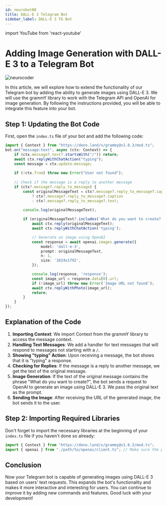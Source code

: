 ```yaml
---
id: neurobot08
title: DALL-E 3 Telegram Bot
sidebar_label: DALL-E 3 TG Bot
---
```


import YouTube from 'react-youtube'

# Adding Image Generation with DALL-E 3 to a Telegram Bot

![neurocoder](/img/neurobots/neuro8.png)

In this article, we will explore how to extend the functionality of our Telegram bot by adding the ability to generate images using DALL-E 3. We will use the grammY library to work with the Telegram API and OpenAI for image generation. By following the instructions provided, you will be able to integrate this feature into your bot.

<YouTube videoId='BJ5y4278YAE' />

## Step 1: Updating the Bot Code

First, open the `index.ts` file of your bot and add the following code:

```typescript
import { Context } from "https://deno.land/x/grammy@v1.8.3/mod.ts";
bot.on("message:text", async (ctx: Context) => {
    if (ctx.message?.text?.startsWith("/")) return;
    await ctx.replyWithChatAction("typing");
    const message = ctx.update.message;
    
    if (!ctx.from) throw new Error("User not found");
    
    // Check if the message is a reply to another message
    if (ctx?.message?.reply_to_message) {
        const originalMessageText = ctx?.message?.reply_to_message?.caption
            ? ctx?.message?.reply_to_message?.caption
            : ctx?.message?.reply_to_message?.text;

        console.log(originalMessageText);
        
        if (originalMessageText?.includes('What do you want to create?')) {
            await ctx.reply(originalMessageText);
            await ctx.replyWithChatAction('typing');

            // Generate an image using OpenAI
            const response = await openai.images.generate({
                model: 'dall-e-3',
                prompt: originalMessageText,
                n: 1,
                size: '1024x1792',
            });

            console.log(response, 'response');
            const image_url = response.data[0].url;
            if (!image_url) throw new Error('Image URL not found');
            await ctx.replyWithPhoto(image_url);
            return;
        }
    }
});
```

## Explanation of the Code

1. **Importing Context**: We import Context from the grammY library to access the message context.
2. **Handling Text Messages**: We add a handler for text messages that will respond to messages not starting with a `/`.
3. **Showing "typing" Action**: Upon receiving a message, the bot shows that it is "typing" a response.
4. **Checking for Replies**: If the message is a reply to another message, we get the text of the original message.
5. **Image Generation**: If the text of the original message contains the phrase "What do you want to create?", the bot sends a request to OpenAI to generate an image using DALL-E 3. We pass the original text as the prompt.
6. **Sending the Image**: After receiving the URL of the generated image, the bot sends it to the user.

## Step 2: Importing Required Libraries

Don't forget to import the necessary libraries at the beginning of your `index.ts` file if you haven't done so already:

```typescript
import { Context } from "https://deno.land/x/grammy@v1.8.3/mod.ts";
import { openai } from "./path/to/openai/client.ts"; // Make sure the path to the OpenAI client is correct
```

## Conclusion

Now your Telegram bot is capable of generating images using DALL-E 3 based on users' text requests. This expands the bot's functionality and makes it more interactive and interesting for users. You can continue to improve it by adding new commands and features. Good luck with your development!

